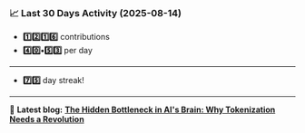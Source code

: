 <!--START_STATS-->
### 📈 Last 30 Days Activity (2025-08-14)  
- **1️⃣2️⃣1️⃣6️⃣** contributions  
- **4️⃣0️⃣•5️⃣3️⃣** per day
---
- **7️⃣5️⃣** day streak!
---
📝 **Latest blog:** [**The Hidden Bottleneck in AI's Brain: Why Tokenization Needs a Revolution**](https://andriak.com/blog/tokenization-revolution)
<!--END_STATS-->
